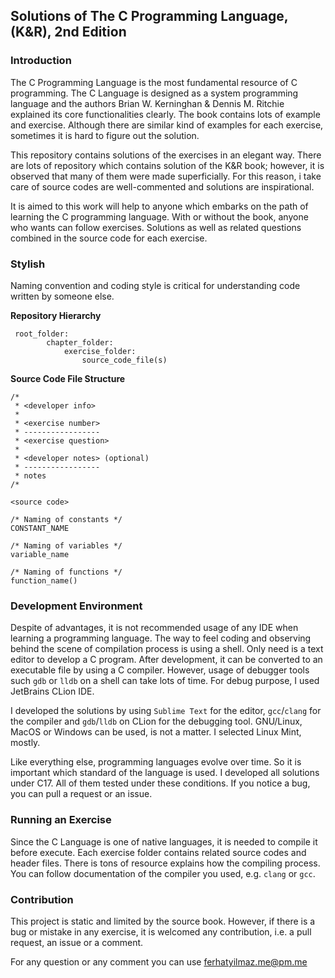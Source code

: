 ## Solutions of The C Programming Language, (K&R), 2nd Edition

### Introduction

The C Programming Language is the most fundamental resource of C programming. The C Language
is designed as a system programming language and the authors Brian W. Kerninghan & Dennis M. Ritchie explained its core functionalities clearly. The book contains lots of example and exercise. Although there are similar kind of examples for each exercise, sometimes it is hard to figure out the solution.

This repository contains solutions of the exercises in an elegant way. There are lots of repository which contains solution of the K&R book; however, it is observed that many of them were made superficially. For this reason, i take care of source codes are well-commented and solutions are inspirational.

It is aimed to this work will help to anyone which embarks on the path of learning the C programming language. With or without the book, anyone who wants can follow exercises. Solutions as well as related questions combined in the source code for each exercise.

### Stylish

Naming convention and coding style is critical for understanding code written by someone else.

**Repository Hierarchy**

```
 root_folder:
        chapter_folder:
            exercise_folder:
                source_code_file(s)
```

**Source Code File Structure**

```
/* 
 * <developer info>
 *
 * <exercise number>
 * -----------------
 * <exercise question>
 *
 * <developer notes> (optional)
 * -----------------
 * notes
/*

<source code>
```

```
/* Naming of constants */
CONSTANT_NAME
```

```
/* Naming of variables */
variable_name
```

```
/* Naming of functions */
function_name()
```

### Development Environment

Despite of advantages, it is not recommended usage of any IDE when learning a programming language. The way to feel coding and observing behind the scene of compilation process is using a shell. Only need is a text editor to develop a C program. After development, it can be converted to an executable file by using a C compiler. However, usage of debugger tools such `gdb` or `lldb` on a shell can take lots of time. For debug purpose, I used JetBrains CLion IDE.

I developed the solutions by using `Sublime Text` for the editor, `gcc`/`clang` for the compiler and `gdb`/`lldb` on CLion for the debugging tool. GNU/Linux, MacOS or Windows can be used, is not a matter. I selected Linux Mint, mostly.

Like everything else, programming languages evolve over time. So it is important which standard of the language is used. I developed all solutions under C17. All of them tested under these conditions. If you notice a bug, you can pull a request or an issue.

### Running an Exercise

Since the C Language is one of native languages, it is needed to compile it before execute. Each exercise folder contains related source codes and header files. There is tons of resource explains how the compiling process. You can follow documentation of the compiler you used, e.g. `clang` or `gcc`.

### Contribution

This project is static and limited by the source book. However, if there is a bug or mistake in any exercise, it is welcomed any contribution, i.e. a pull request, an issue or a comment.

For any question or any comment you can use [ferhatyilmaz.me@pm.me](mailto:ferhatyilmaz.me@pm.me)
